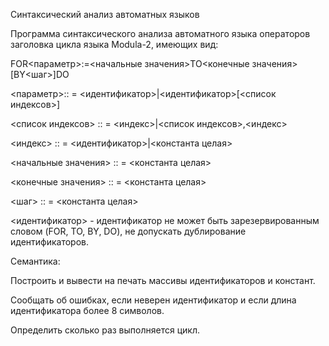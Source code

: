 Синтаксический анализ автоматных языков

Программа синтаксического анализа автоматного языка операторов заголовка цикла языка Modula-2, имеющих вид:

FOR<параметр>:=<начальные значения>TO<конечные значения>[BY<шаг>]DO

<параметр>:: = <идентификатор>|<идентификатор>[<список индексов>]

<список индексов> :: = <индекс>|<список индексов>,<индекс>

<индекс> :: = <идентификатор>|<константа целая>

<начальные значения> :: = <константа целая>

<конечные значения> :: = <константа целая>

<шаг> :: = <константа целая>

<идентификатор> - идентификатор не может быть зарезервированным словом (FOR, TO, BY, DO), не допускать дублирование идентификаторов.

Семантика:

Построить и вывести на печать массивы идентификаторов и констант.

Сообщать об ошибках, если неверен идентификатор и если длина идентификатора более 8 символов.

Определить сколько раз выполняется цикл.
